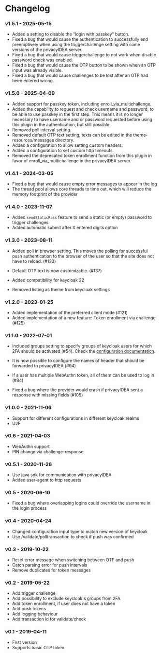# Changelog

### v1.5.1 - 2025-05-15

* Added a setting to disable the "login with passkey" button.
* Fixed a bug that would cause the authentication to successfully end preemptively when using the triggerchallenge setting
    with some versions of the privacyIDEA server.
* Fixed a bug that would cause triggerchallenge to not work when disable password check was enabled.
* Fixed a bug that would cause the OTP button to be shown when an OTP input was already visible.
* Fixed a bug that would cause challenges to be lost after an OTP had been entered wrong.

### v1.5.0 - 2025-04-09

* Added support for passkey token, including enroll_via_multichallenge.
* Added the capability to request and check username and password, to be able to use passkey in the first step. This means
it is no longer necessary to have username and or password requested before using this plugin in the authentication, but still possible.
* Removed poll interval setting.
* Removed default OTP text setting, texts can be edited in the theme-resources/messages directory.
* Added a configuration to allow setting custom headers.
* Added a configuration to set custom http timeouts.
* Removed the deprecated token enrollment function from this plugin in favor of enroll_via_multichallenge in the privacyIDEA server.

### v1.4.1 - 2024-03-05

* Fixed a bug that would cause empty error messages to appear in the log
* The thread pool allows core threads to time out, which will reduce the memory footprint of the provider 

### v1.4.0 - 2023-11-07

* Added `sendStaticPass` feature to send a static (or empty) password to trigger challenges
* Added automatic submit after X entered digits option

### v1.3.0 - 2023-08-11

* Added poll in browser setting. This moves the polling for successful push authentication to the browser of the user so that the site does not have to reload. (#133)
* Default OTP text is now customizable. (#137)

* Added compatibility for keycloak 22
* Removed listing as theme from keycloak settings

### v1.2.0 - 2023-01-25

* Added implementation of the preferred client mode (#121)
* Added implementation of a new feature: Token enrollment via challenge (#125)

### v1.1.0 - 2022-07-01

* Included groups setting to specify groups of keycloak users for which 2FA should be activated (#54). Check the [configuration documentation](https://github.com/privacyidea/keycloak-provider#configuration).
* It is now possible to configure the names of header that should be forwarded to privacyIDEA (#94)
* If a user has multiple WebAuthn token, all of them can be used to log in (#84)

* Fixed a bug where the provider would crash if privacyIDEA sent a response with missing fields (#105)

### v1.0.0 - 2021-11-06

* Support for different configurations in different keycloak realms
* U2F

### v0.6 - 2021-04-03

* WebAuthn support
* PIN change via challenge-response

### v0.5.1 - 2020-11-26

* Use java sdk for communication with privacyIDEA
* Added user-agent to http requests

### v0.5 - 2020-06-10

* Fixed a bug where overlapping logins could override the username in the login process

### v0.4 - 2020-04-24

* Changed configuration input type to match new version of keycloak
* Use /validate/polltransaction to check if push was confirmed

### v0.3 - 2019-10-22

* Reset error message when switching between OTP and push
* Catch parsing error for push intervals
* Remove duplicates for token messages

### v0.2 - 2019-05-22

* Add trigger challenge
* Add possibility to exclude keycloak's groups from 2FA
* Add token enrollment, if user does not have a token
* Add push tokens
* Add logging behaviour
* Add transaction id for validate/check

### v0.1 - 2019-04-11

* First version
* Supports basic OTP token